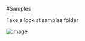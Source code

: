 #Samples

Take a look at samples folder

![image](D:\Users2\wild0ne\A\LerenDocs\images\chessboard-sample.PNG)